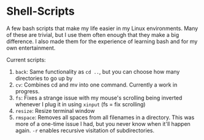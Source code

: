 # Shell-Scripts
A few bash scripts that make my life easier in my Linux environments. Many of these are trivial, but I use them often enough 
that they make a big difference. I also made them for the experience of learning bash and for my own entertainment.

Current scripts:
1. `back`: Same functionality as `cd ..`, but you can choose how many directories to go up by
2. `cv`: Combines cd and mv into one command. Currently a work in progress.
3. `fs`: Fixes a strange issue with my mouse's scrolling being inverted whenever I plug it in using `xinput` (fs = fix scrolling)
6. `resize`: Resize terminal window
7. `rmspace`: Removes all spaces from all filenames in a directory. This was more of a one-time issue I had, but you never know when it'll happen again. `-r` enables recursive visitation of subdirectories.
